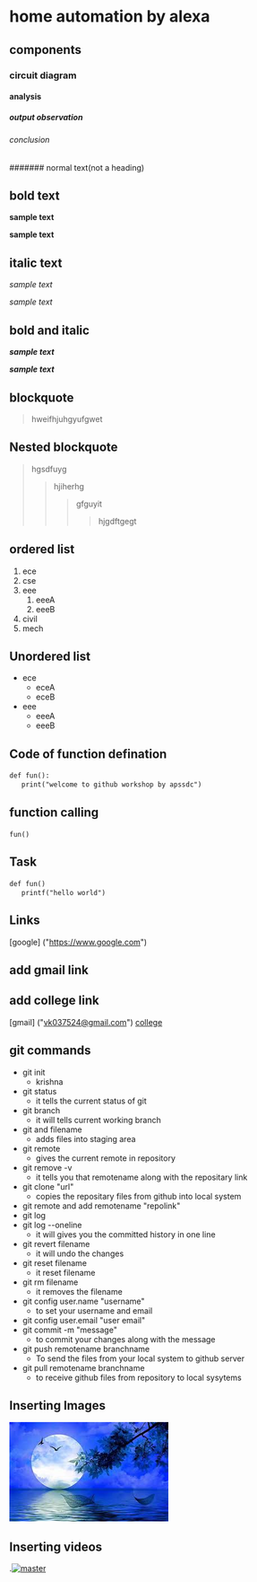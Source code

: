 # home automation by alexa
## components
### circuit diagram
#### analysis
##### output observation
###### conclusion
####### normal text(not a heading)
## bold text
**sample text**

__sample text__
## italic text
*sample text*

_sample text_
## bold and italic
**_sample text_**

__*sample text*__
## blockquote
> hweifhjuhgyufgwet
## Nested blockquote
> hgsdfuyg
>> hjiherhg
>>> gfguyit
>>>> hjgdftgegt
## ordered list
1. ece
2. cse
3. eee
   1. eeeA
   2. eeeB
4. civil
5. mech
## Unordered list
- ece
     * eceA
     * eceB
- eee
     + eeeA
     + eeeB
## Code of function defination
```
def fun():
   print("welcome to github workshop by apssdc")
```
## function calling
`
fun()
`
## Task
```
def fun()
   printf("hello world")
```
## Links
[google]
("https://www.google.com")

## add gmail link
## add college link
[gmail]
("vk037524@gmail.com")
[college]("https://collegedunia.com")
## git commands
- git init
   - krishna
- git status
   - it tells the current status of git
- git branch
   - it will tells current working branch
- git and filename
   - adds files into staging area
- git remote 
   - gives the current remote in repository
- git remove -v
   - it tells you that remotename along with the repositary link
- git clone "url"
   - copies the repositary files from github into local system
- git remote and add remotename "repolink"
- git log
- git log --oneline
   - it will gives you the committed history in one line
- git revert filename
   - it will undo the changes
- git reset filename
   - it reset filename 
- git rm filename
   - it removes the filename
- git config user.name "username"
   - to set your username and email
- git config user.email "user email"
- git commit -m "message"
   - to commit your changes along with the message
- git push remotename branchname
   - To send the files from your local system to github server
- git pull remotename branchname
   - to receive github files from repository to local sysytems
## Inserting Images
![nature](https://github.com/krishnareddy98/markdownsyntax-day2/blob/master/images.jpg)
## Inserting videos
.[![master](https://img.youtube.com/vi/=o4ox_7oLabg/0.jpg)](https://www.youtube.com/watch?v=o4ox_7oLabg)
